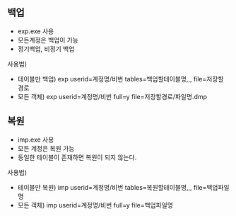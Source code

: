 ## 백업
- exp.exe 사용
- 모든계정은 백업이 가능
- 정기백업, 비정기 백업

사용법)
- 테이블만 백업) exp userid=계정명/비번 tables=백업할테이블명,,, file=저장할 경로
- 모든 객체) exp userid=계정명/비번 full=y file=저장할경로/파일명.dmp

## 복원
- imp.exe 사용
- 모든 계정은 복원 가능
- 동일한 테이블이 존재하면 복원이 되지 않는다.

사용법)
- 테이블만 복원) imp userid=계정명/비번 tables=복원할테이블명,,, file=백업파일명
- 모든 객체) imp userid=계정명/비번 full=y file=백업파일명